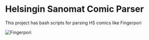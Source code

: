 Helsingin Sanomat Comic Parser
=========
This project has bash scripts for parsing HS comics like Fingerpori

![Fingerpori](http://hs10.snstatic.fi/webkuva/sarjis/560/1305853756823?ts=974)

